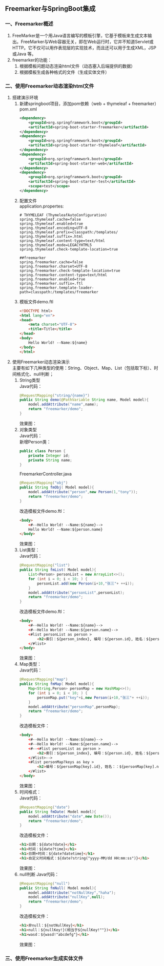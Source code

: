 ## Freemarker与SpringBoot集成
### 一、Freemarker概述
1. FreeMarker是一个用Java语言编写的模板引擎，它基于模板来生成文本输出。FreeMarker与Web容器无关，即在Web运行时，它并不知道Servlet或HTTP。它不仅可以用作表现层的实现技术，而且还可以用于生成XML，JSP或Java 等。  
1. freemarker的功能：
    1. 根据模板问题动态渲染html文件（动态塞入后端提供的数据）
    1. 根据模板生成各种格式的文件（生成实体文件）

### 二、使用Freemarker动态渲染html文件
1. 搭建演示环境  
    1. 新建springboot项目，添加pom依赖（web + thymeleaf + freemarker）
        pom.xml
        ``` xml
        <dependency>
            <groupId>org.springframework.boot</groupId>
            <artifactId>spring-boot-starter-freemarker</artifactId>
        </dependency>
        <dependency>
            <groupId>org.springframework.boot</groupId>
            <artifactId>spring-boot-starter-thymeleaf</artifactId>
        </dependency>
        <dependency>
            <groupId>org.springframework.boot</groupId>
            <artifactId>spring-boot-starter-web</artifactId>
        </dependency>
        <dependency>
            <groupId>org.springframework.boot</groupId>
            <artifactId>spring-boot-starter-test</artifactId>
            <scope>test</scope>
        </dependency>
        ```
    1. 配置文件   
        application.propertes:
        ``` propertes
        # THYMELEAF (ThymeleafAutoConfiguration)
        spring.thymeleaf.cache=false
        spring.thymeleaf.enabled=true
        spring.thymeleaf.encoding=UTF-8
        spring.thymeleaf.prefix=classpath:/templates/
        spring.thymeleaf.suffix=.html
        spring.thymeleaf.content-type=text/html
        spring.thymeleaf.mode=LEGACYHTML5
        spring.thymeleaf.check-template-location=true

        ##freemarker
        spring.freemarker.cache=false
        spring.freemarker.charset=UTF-8
        spring.freemarker.check-template-location=true
        spring.freemarker.content-type=text/html
        spring.freemarker.enabled=true
        spring.freemarker.suffix=.ftl
        spring.freemarker.template-loader-path=classpath:/templates/freemarker
        ```
    1. 模板文件demo.ftl
        ``` html
        <!DOCTYPE html>
        <html lang="en">
        <head>
            <meta charset="UTF-8">
            <title>Title</title>
        </head>
        <body>
            Hello World! --Name:${name}
        </body>
        </html>
        ```
1. 使用Freemarker动态渲染演示  
    主要有如下几种类型的使用：String、Object、Map、List（包括取下标）、时间格式化、null判断；   
    1. String类型  
        Java代码：
        ``` java
        @RequestMapping("string/{name}")
        public String demo(@PathVariable String name, Model model){
            model.addAttribute("name",name);
            return "freemarker/demo";
        }
        ```  
        效果图： 
    1. 对象类型  
        Java代码：  
        新增Person类：  
        ``` java 
        public class Person {
            private Integer id;
            private String name;
        }
        ```
        FreemarkerController.java
        ``` java
        @RequestMapping("obj")
        public String fmObj( Model model){
            model.addAttribute("person",new Person(1,"tony"));
            return "freemarker/demo";
        }
        ```
        改造模板文件demo.ftl：
        ``` html
        <body>
            <#--Hello World! --Name:${name}-->
            Hello World! --Name:${person.name}
        </body>
        ```
         效果图：
    1. List类型：  
        Java代码：
        ``` java
        @RequestMapping("list")
        public String fmList( Model model){
            List<Person> personList = new ArrayList<>();
            for (int i = 0; i < 10; ) {
                personList.add(new Person(i+10,"张三"+ ++i));
            }
            model.addAttribute("personList",personList);
            return "freemarker/demo";
        }
        ``` 
        改造模板文件demo.ftl：
        ``` html
        <body>
            <#--Hello World! --Name:${name}-->
            <#--Hello World! --Name:${person.name}-->
            <#list personList as person >
                <h2>索引：${person_index}, 编号：${person.id}, 姓名：${person.name},Hello World!</h2>
            </#list>
        </body>
        ```
        效果图：  
    1. Map类型：  
        Java代码：  
        ``` java
        @RequestMapping("map")
        public String fmMap( Model model){
            Map<String,Person> personMap = new HashMap<>();
            for (int i = 0; i < 10; ) {
                personMap.put("key"+i,new Person(i+10,"张三"+ ++i));
            }
            model.addAttribute("personMap",personMap);
            return "freemarker/demo";
        }
        ```
        改造模板文件：
        ``` html
        <body>
            <#--Hello World! --Name:${name}-->
            <#--Hello World! --Name:${person.name}-->
            <#--<#list personList as person >
                <h2>索引：${person_index}, 编号：${person.id}, 姓名：${person.name},Hello World!</h2>
            </#list>-->
            <#list personMap?keys as key >
                <h2>编号：${personMap[key].id}, 姓名：：${personMap[key].name},Hello World!</h2>
            </#list>
        </body>
        ```
        效果图：  
    1. 时间格式：  
        Java代码：  
        ``` java
        @RequestMapping("date")
        public String fmDate( Model model){
            model.addAttribute("date",new Date());
            return "freemarker/demo";
        }
        ```
        改造模板文件：
        ``` html
        <h1>日期：${date?date}</h1>
        <h1>时间：${date?time}</h1>
        <h1>日期+时间：${date?datetime}</h1>
        <h1>自定义时间格式：${date?string("yyyy-MM/dd HH:mm:ss")}</h1>
        ```
        效果图：  
    1. null判断
        Java代码：
        ``` java
        @RequestMapping("null")
        public String fmNull( Model model){
            model.addAttribute("notNullKey","haha");
            model.addAttribute("nullKey",null);
            return "freemarker/demo";
        }
        ```
        改造模板文件：
        ``` html
        <h1>非null：${notNullKey}</h1>
        <h1>null：${nullKey!}(相当于${nullKey!""})</h1>
        <h1>wasd：${wasd!"abcdefg"}</h1>
        ```
        效果图：  

### 三、使用Freemarker生成实体文件